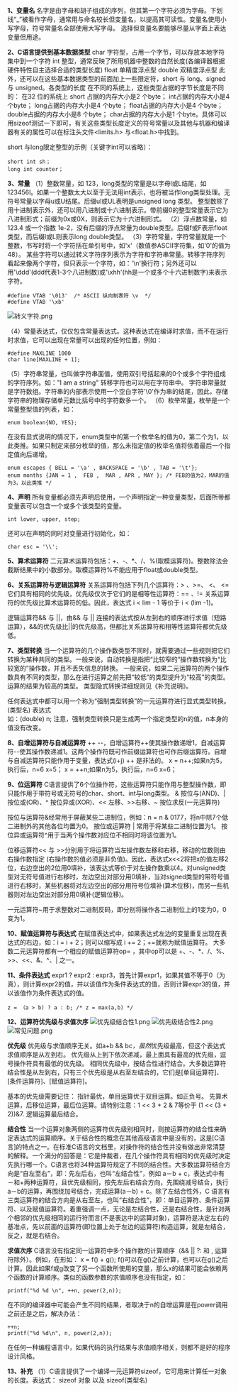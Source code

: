 **1、变量名**
名字是由字母和胡子组成的序列，但其第一个字符必须为字母。下划线“_”被看作字母，通常用与命名较长但变量名，以提高其可读性。变量名使用小写字母，符号常量名全部使用大写字母。
选择但变量名要能够尽量从字面上表达变量但用途。

**2、C语言提供到基本数据类型**
char 字符型，占用一个字节，可以存放本地字符集中到一个字符
int 整型，通常反映了所用机器中整数的自然长度(各编译器根据硬件特性自主选择合适的类型长度)
float 单精度浮点型
double 双精度浮点型
此外，还可以在这些基本数据类型的前面加上一些限定符，short 与 long、signed 与 unsigned。各类型的长度
在不同的系统上，这些类型占据的字节长度是不同的：
在32 位的系统上
short 占据的内存大小是2 个byte；
int占据的内存大小是4 个byte；
long占据的内存大小是4 个byte；
float占据的内存大小是4 个byte；
double占据的内存大小是8 个byte；
char占据的内存大小是1 个byte。具体可以用sizeof测试一下即可，有关这些类型长度定义的符号常量以及其他与机器和编译器有关的属性可以在标注头文件<limits.h> 与<float.h>中找到。

short 与long限定整型的示例（关键字int可以省略）：
```
short int sh；
long int counter；
```

**3、常量**
（1）整数常量，如 123，long类型的常量是以字母l或L结尾，如123456l。如果一个整数太大以至于无法用int表示，也将被当作long类型处理。无符号常量以字母u或U结尾。后缀ul或UL表明是unsigned long 类型。
整型数除了用十进制表示外，还可以用八进制或十六进制表示。带前缀0的整型常量表示它为八进制形式；前缀为0x或0X，则表示它为十六进制形式。
（2）浮点数常量，如123.4 或一个指数 1e-2，没有后缀的浮点常量为double类型。后缀f或F表示float类型，而后缀l或L则表示long double类型。
（3）字符常量，字符常量就是一个整数，书写时将一个字符括在单引号中，如'x'（数值参ASCII字符集，如'0'的值为48）。
某些字符可以通过转义字符序列表示为字符和字符串常量。转移字符序列看起来像两个字符，但只表示一个字符，如：'\n'换行符；另外还可以用'\ddd'(ddd代表1-3个八进制数)或'\xhh'(hh是一个或多个十六进制数字)来表示字符。
```
#define VTAB '\013'  /* ASCII 纵向制表符 \v  */
#define VTAB '\xb'
```
![转义字符.png](https://upload-images.jianshu.io/upload_images/9025957-25d0db6beac70103.png?imageMogr2/auto-orient/strip%7CimageView2/2/w/1240)

（4）常量表达式，仅仅包含常量表达式。这种表达式在编译时求值，而不在运行时求值，它可以出现在常量可以出现的任何位置，例如：
```
#define MAXLINE 1000
char line[MAXLINE + 1];
```
（5）字符串常量，也叫做字符串面值，使用双引号括起来的0个或多个字符组成的字符序列。如："I am a string"
转移字符也可以用在字符串中。
字符串常量就是字符数组。字符串的内部表示使用一个空白字符'\0'作为串的结尾，因此，存储字符串的物理存储单元数比括号中的字符数多一个。
（6）枚举常量，枚举是一个常量整型值的列表，如：
```
enum boolean{NO, YES};
```
在没有显式说明的情况下，enum类型中的第一个枚举名的值为0，第二个为1，以此类推。如果只制定来部分枚举的值，那么未指定值的枚举名值将依着最后一个指定值向后递增。
```
enum escapes { BELL = '\a' , BACKSPACE = '\b' , TAB = '\t'};
enum months {JAN = 1 ,  FEB ,  MAR , APR , MAY }; /* FEB的值为2，MAR的值为3，以此类推 */
```

**4、声明**
所有变量都必须先声明后使用，一个声明指定一种变量类型，后面所带都变量表可以包含一个或多个该类型的变量。
```
int lower, upper, step;
```
还可以在声明的同时对变量进行初始化，如： 
```
char esc = '\\';
```

**5、算术运算符**
二元算术运算符包括：+、-、*、/、%(取模运算符)。整数除法会截断结果中的小数部分。取模运算符%不能应用于float或double类型。

**6、关系运算符与逻辑运算符**
关系运算符包括下列几个运算符：> 、>=、 <、 <=  它们具有相同的优先级，优先级仅次于它们的是相等性运算符：==  、!=
关系运算符的优先级比算术运算符的低。因此，表达式 i   < lim - 1 等价于 i  < (lim -1)。

逻辑运算符&& 与 ||，由&& 与 || 连接的表达式按从左到右的顺序进行求值（短路运算），&&的优先级比||的优先级高，但都比关系运算符和相等性运算符都优先级低。

**7、类型转换**
当一个运算符的几个操作数类型不同时，就需要通过一些规则把它们转换为某种共同的类型。一般来说，自动转换是指把“比较窄的”操作数转换为“比较宽的”操作数，并且不丢失信息的转换。
一般来说，如果二元运算符的两个操作数具有不同的类型，那么在进行运算之前先把“较低”的类型提升为“较高”的类型。运算的结果为较高的类型。
类型隐式转换详细规则见《补充说明》。

任何表达式中都可以用一个称为“强制类型转换”的一元运算符进行显式类型转换。
(类型名) 表达式  
如：(double) n;  注意，强制类型转换只是生成两一个指定类型的n的值，n本身的值没有改变。

**8、自增运算符与自减运算符**
++ --，自增运算符++使其操作数递增1，自减运算符--使其操作数递减1。这两个操作符既可作前缀运算符也可作后缀运算符。自增与自减运算符只能作用于变量，表达式(i+j) ++ 是非法的。
x = n++;如果n为5，执行后，n=6 x=5；
x = ++n;如果n为5，执行后，n=6 x=6；

**9、位运算符**
C语言提供了6个位操作符，这些运算符只能作用与整型操作数，即只能作用于带符号或无符号的char、short、int与long类型。
& 按位与(AND)、| 按位或(OR)、^ 按位异或(XOR)、<< 左移、>>右移、~ 按位求反(一元运算符)

按位与运算符&经常用于屏蔽某些二进制位，例如：n = n & 0177，将n中除7个低二进制外的其他各位均置为0。
按位或运算符 | 常用于将某些二进制位置为1。
按位异或运算符^用于当两个操作数对应位不相同时将该位置为1。

位移运算符<< 与 >>分别用于将运算符当左操作数左移和右移，移动的位数则由右操作数指定 (右操作数的值必须是非负值)。因此，表达式x<<2将把x的值左移2位，右边空出的2位用0填补，该表达式等价于对左操作数乘以4。对unsigned类型对无符号值进行右移时，左边空出对部分用0填补，当对signed类型的带符号值进行右移时，某些机器将对左边空出的部分用符号位填补(算术位移)，而另一些机器则对左边空出对部分用0填补(逻辑位移)。

一元运算符~用于求整数对二进制反码，即分别将操作各二进制位上的1变为0，0变为1。

**10、赋值运算符与表达式**
在赋值表达式中，如果表达式左边的变量重复出现在表达式的右边，如：i = i + 2；则可以缩写成 i += 2；+=就称为赋值运算符。
大多数二元运算符都有一个相应的赋值运算符op= ，其中op可以是 +、-、*、/、%、>>、<<、&、^、| 之一。

**11、条件表达式**
expr1 ? expr2 : expr3，首先计算expr1，如果其值不等于0（为真），则计算expr2的值，并以该值作为条件表达式的值，否则计算expr3的值，并以该值作为条件表达式的值。
```
z = （a > b) ? a : b; /* z = max(a,b) */
```
**12、运算符优先级与求值次序**
![优先级结合性1.png](https://upload-images.jianshu.io/upload_images/9025957-dd6dcf954f91a09b.png?imageMogr2/auto-orient/strip%7CimageView2/2/w/1240)
![优先级结合性2.png](https://upload-images.jianshu.io/upload_images/9025957-ae56bdb82d5684c4.png?imageMogr2/auto-orient/strip%7CimageView2/2/w/1240)
![常见问题.png](https://upload-images.jianshu.io/upload_images/9025957-67d7c0ca12dabef5.png?imageMogr2/auto-orient/strip%7CimageView2/2/w/1240)


**优先级**
优先级与求值顺序无关。如a+b && b*c，虽然*优先级最高，但这个表达式求值顺序是从左到右。
优先级从上到下依次递减，最上面具有最高的优先级，逗号操作符具有最低的优先级。
相同优先级中，按结合性进行结合。大多数运算符结合性是从左到右，只有三个优先级是从右至左结合的，它们是[单目运算符]、[条件运算符]、[赋值运算符]。

基本的优先级需要记住：
指针最优，单目运算优于双目运算。如正负号。
先算术运算，后移位运算，最后位运算。请特别注意：1 << 3 + 2 & 7等价于 (1 << (3 + 2))&7.
逻辑运算最后结合。

**结合性**
当一个运算对象两侧的运算符优先级别相同时，则按运算符的结合性来确定表达式的运算顺序。关于结合性的概念在其他高级语言中是没有的，这是[C语言]的特点之一。在标准C语言的文档里，对操作符的结合性并没有做出非常清楚的解释。一个满分的回答是：它是仲裁者，在几个操作符具有相同的优先级时决定先执行哪一个。C语言也将34种运算符规定了不同的结合性。大多数运算符结合方向是“自左至右”，即：先左后右，也叫“左结合性”，例如 a－b + c，表达式中有－和+两种运算符，且优先级相同，按先左后右结合方向，先围绕减号结合，执行a－b的运算，再围绕加号结合，完成运算(a－b) + c。除了左结合性外，C 语言有三类运算符的结合方向是从右至左，也叫“右结合性”，即：单目运算符、条件运算符、以及赋值运算符。着重强调一点，无论是左结合性，还是右结合性，是针对两个相邻的优先级相同的运行符而言(不是表达中的运算对象)，运算符是决定左右的基准点，先以前面的运算符(即位置上处于左边的运算符)构造运算，就是左结合，反之，就是右结合。

**求值次序**
C语言没有指定同一运算符中多个操作数的计算顺序（&& || ?: 和 , 运算符除外）。例如，在形如：
x = f() + g();
f()可以在g()之前计算，也可以在g()之后计算。因此如果f或g改变了另一个函数所使用的变量，那么x的结果可能会依赖两个函数的计算顺序。类似的函数参数的求值顺序也没有指定，如：
```
printf("%d %d \n", ++n, power(2,n));
```
在不同的编译器中可能会产生不同的结果，者取决于n的自增运算是在power调用之前还是之后，解决办法：
```
++n;
printf("%d %d\n", n, power(2,n));
```
在任何一种编程语言中，如果代码的执行结果与求值顺序相关，则都不是好的程序设计风格。

**13、补充**
（1）C语言提供了一个编译一元运算符sizeof，它可用来计算任一对象的长度。表达式：
sizeof 对象
以及
sizeof(类型名)
